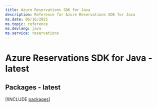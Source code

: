 ```yaml
---
title: Azure Reservations SDK for Java
description: Reference for Azure Reservations SDK for Java
ms.date: 06/16/2025
ms.topic: reference
ms.devlang: java
ms.service: reservations
---
```

# Azure Reservations SDK for Java - latest
## Packages - latest
[!INCLUDE [packages](reservations-index.md)]